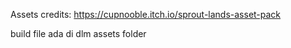 Assets credits: https://cupnooble.itch.io/sprout-lands-asset-pack

build file ada di dlm assets folder
